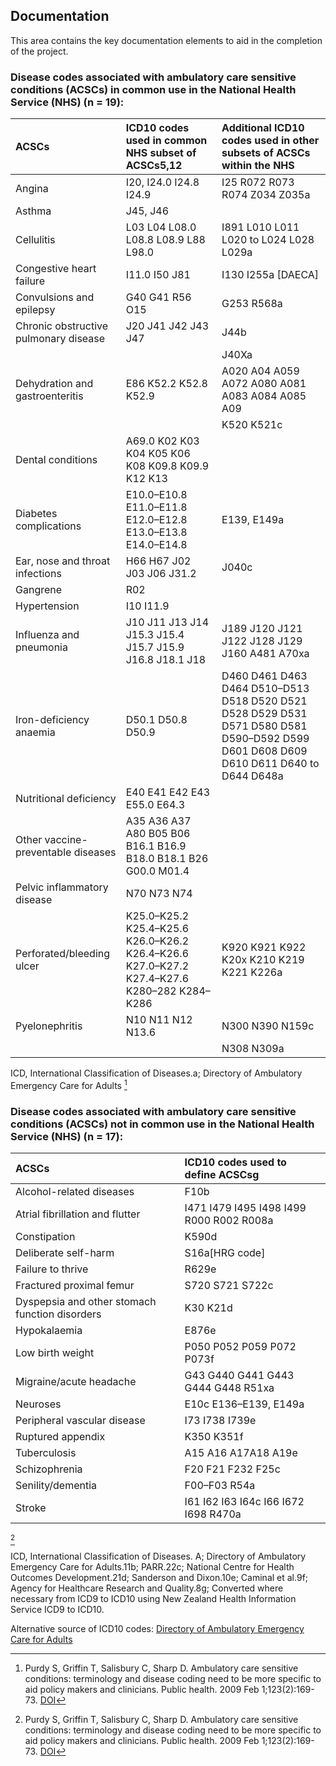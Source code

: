 ## Documentation

This area contains the key documentation elements to aid in the completion of the project.

### Disease codes associated with ambulatory care sensitive conditions (ACSCs) in common use in the National Health Service (NHS) (n = 19):

|ACSCs|ICD10 codes used in common NHS subset of ACSCs5,12|Additional ICD10 codes used in other subsets of ACSCs within the NHS|
|:----|:----|:----|
|Angina|I20, I24.0 I24.8 I24.9|I25 R072 R073 R074 Z034 Z035a|
|Asthma|J45, J46| |
|Cellulitis|L03 L04 L08.0 L08.8 L08.9 L88 L98.0|I891 L010 L011 L020 to L024 L028 L029a|
|Congestive heart failure|I11.0 I50 J81|I130 I255a [DAECA]|
|Convulsions and epilepsy|G40 G41 R56 O15|G253 R568a|
|Chronic obstructive pulmonary disease|J20 J41 J42 J43 J47|J44b|
| | |J40Xa|
|Dehydration and gastroenteritis|E86 K52.2 K52.8 K52.9|A020 A04 A059 A072 A080 A081 A083 A084 A085 A09|
| | |K520 K521c|
|Dental conditions|A69.0 K02 K03 K04 K05 K06 K08 K09.8 K09.9 K12 K13| |
|Diabetes complications|E10.0–E10.8 E11.0–E11.8 E12.0–E12.8 E13.0–E13.8 E14.0–E14.8|E139, E149a|
|Ear, nose and throat infections|H66 H67 J02 J03 J06 J31.2|J040c|
|Gangrene|R02| |
|Hypertension|I10 I11.9| |
|Influenza and pneumonia|J10 J11 J13 J14 J15.3 J15.4 J15.7 J15.9 J16.8 J18.1 J18|J189 J120 J121 J122 J128 J129 J160 A481 A70xa|
|Iron-deficiency anaemia|D50.1 D50.8 D50.9|D460 D461 D463 D464 D510–D513 D518 D520 D521 D528 D529 D531 D571 D580 D581 D590–D592 D599 D601 D608 D609 D610 D611 D640 to D644 D648a|
|Nutritional deficiency|E40 E41 E42 E43 E55.0 E64.3| |
|Other vaccine-preventable diseases|A35 A36 A37 A80 B05 B06 B16.1 B16.9 B18.0 B18.1 B26 G00.0 M01.4| |
|Pelvic inflammatory disease|N70 N73 N74| |
|Perforated/bleeding ulcer|K25.0–K25.2 K25.4–K25.6 K26.0–K26.2 K26.4–K26.6 K27.0–K27.2 K27.4–K27.6 K280–282 K284–K286|K920 K921 K922 K20x K210 K219 K221 K226a|
|Pyelonephritis|N10 N11 N12 N13.6|N300 N390 N159c|
| | |N308 N309a|

ICD, International Classification of Diseases.a; Directory of Ambulatory Emergency Care for Adults
[^1]

### Disease codes associated with ambulatory care sensitive conditions (ACSCs) not in common use in the National Health Service (NHS) (n = 17):

|ACSCs|ICD10 codes used to define ACSCsg|
|:----|:----|
|Alcohol-related diseases|F10b|
|Atrial fibrillation and flutter|I471 I479 I495 I498 I499 R000 R002 R008a|
|Constipation|K590d|
|Deliberate self-harm|S16a[HRG code]|
|Failure to thrive|R629e|
|Fractured proximal femur|S720 S721 S722c|
|Dyspepsia and other stomach function disorders|K30 K21d|
|Hypokalaemia|E876e|
|Low birth weight|P050 P052 P059 P072 P073f|
|Migraine/acute headache|G43 G440 G441 G443 G444 G448 R51xa|
|Neuroses|E10c E136–E139, E149a|
|Peripheral vascular disease|I73 I738 I739e|
|Ruptured appendix|K350 K351f|
|Tuberculosis|A15 A16 A17A18 A19e|
|Schizophrenia|F20 F21 F232 F25c|
|Senility/dementia|F00–F03 R54a|
|Stroke|I61 I62 I63 I64c I66 I672 I698 R470a|
[^1]

ICD, International Classification of Diseases. A; Directory of Ambulatory Emergency Care for Adults.11b; PARR.22c; National Centre for Health Outcomes Development.21d; Sanderson and Dixon.10e; Caminal et al.9f; Agency for Healthcare Research and Quality.8g; Converted where necessary from ICD9 to ICD10 using New Zealand Health Information Service ICD9 to ICD10.

Alternative source of ICD10 codes:
[Directory of Ambulatory
Emergency Care for Adults](https://www.ambulatoryemergencycare.org.uk/uploads/files/1/AEC-Directory%206th%20edition%20February%202018.pdf)


[^1]: 
    Purdy S, Griffin T, Salisbury C, Sharp D. Ambulatory care sensitive conditions: terminology and disease coding need to be more specific to aid policy makers and clinicians. Public health. 2009 Feb 1;123(2):169-73. [DOI](https://doi.org/10.1016/j.puhe.2008.11.001)